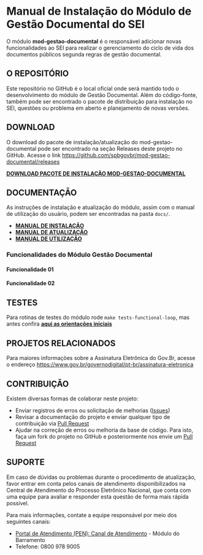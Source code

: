 # Manual de Instalação do Módulo de Gestão Documental do SEI

O módulo **mod-gestao-documental** é o responsável adicionar novas funcionalidades ao SEI para realizar o gerenciamento do ciclo de vida dos documentos públicos segunda regras de gestão documental.

## O REPOSITÓRIO

Este repositório no GitHub é o local oficial onde será mantido todo o desenvolvimento do módulo de Gestão Documental. Além do código-fonte, também pode ser encontrado o pacote de distribuição para instalação no SEI, questões ou problema em aberto e planejamento de novas versões.

## DOWNLOAD

O download do pacote de instalação/atualização do mod-gestao-documental pode ser encontrado na seção Releases deste projeto no GitHub.
Acesse o link https://github.com/spbgovbr/mod-gestao-documental/releases

**[DOWNLOAD PACOTE DE INSTALAÇÃO MOD-GESTAO-DOCUMENTAL](https://github.com/spbgovbr/mod-gestao-documental/releases)**

## DOCUMENTAÇÃO

As instruções de instalação e atualização do módulo, assim com o manual de utilização do usuário, podem ser encontradas na pasta `docs/`.

- **[MANUAL DE INSTALAÇÃO](docs/INSTALL.md)**
- **[MANUAL DE ATUALIZAÇÃO](docs/UPGRADE.md)**
- **[MANUAL DE UTILIZAÇÃO](docs/USAGE.md)**

### Funcionalidades do Módulo Gestão Documental

#### Funcionalidade 01

#### Funcionalidade 02

## TESTES

Para rotinas de testes do módulo rode ``` make tests-functional-loop ```, mas antes confira **[aqui as orientações iniciais](tests/functional/README.md)**

## PROJETOS RELACIONADOS

Para maiores informações sobre a Assinatura Eletrônica do Gov.Br, acesse o endereço https://www.gov.br/governodigital/pt-br/assinatura-eletronica

## CONTRIBUIÇÃO

Existem diversas formas de colaborar neste projeto:

- Enviar registros de erros ou solicitação de melhorias ([Issues](https://github.com/spbgovbr/mod-gestao-documental/issues))
- Revisar a documentação do projeto e enviar qualquer tipo de contribuição via [Pull Request](https://github.com/spbgovbr/mod-gestao-documental/pulls)
- Ajudar na correção de erros ou melhoria da base de código. Para isto, faça um fork do projeto no GitHub e posteriormente nos envie um [Pull Request](https://github.com/spbgovbr/mod-gestao-documental/pulls)

## SUPORTE

Em caso de dúvidas ou problemas durante o procedimento de atualização, favor entrar em conta pelos canais de atendimento disponibilizados na Central de Atendimento do Processo Eletrônico Nacional, que conta com uma equipe para avaliar e responder esta questão de forma mais rápida possível.

Para mais informações, contate a equipe responsável por meio dos seguintes canais:

- [Portal de Atendimento (PEN): Canal de Atendimento](https://portaldeservicos.economia.gov.br) - Módulo do Barramento
- Telefone: 0800 978 9005

